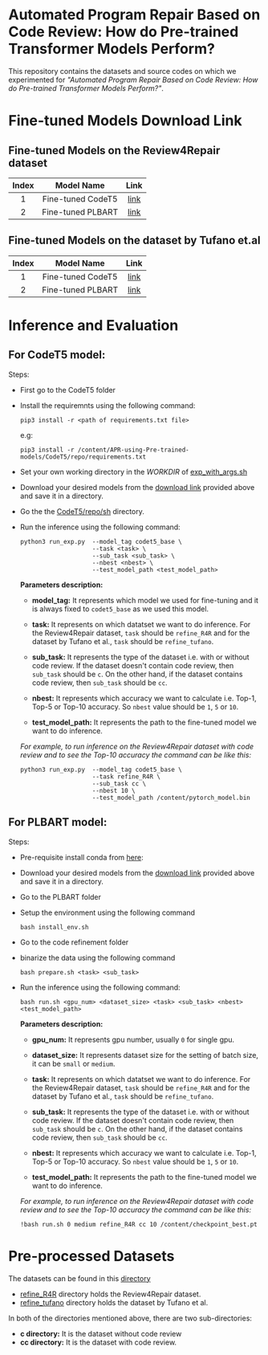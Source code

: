 # Automated Program Repair Based on Code Review: How do Pre-trained Transformer Models Perform?

This repository contains the datasets and source codes on which we experimented for _"Automated Program Repair Based on Code Review: How do Pre-trained Transformer Models Perform?"_.

# Fine-tuned Models Download Link

## Fine-tuned Models on the Review4Repair dataset

| Index |    Model Name     |                                       Link                                        |
| :---: | :---------------: | :-------------------------------------------------------------------------------: |
|   1   | Fine-tuned CodeT5 | [link](https://mega.nz/file/zrg1GBaL#6cga1sF86JnPTABpNDlXyU7_6amGCIotHRMtgBuspis) |
|   2   | Fine-tuned PLBART |                                     [link]()                                      |

## Fine-tuned Models on the dataset by Tufano et.al

| Index |    Model Name     |                                       Link                                        |
| :---: | :---------------: | :-------------------------------------------------------------------------------: |
|   1   | Fine-tuned CodeT5 | [link](https://mega.nz/file/3yYWia4R#vKEk7-Tl1ZCk-r4PlaSpkXPgDK5pgtpExSVTiz07n-c) |
|   2   | Fine-tuned PLBART |                                     [link]()                                      |

# **Inference and Evaluation**

## For CodeT5 model:

Steps:

- First go to the CodeT5 folder
- Install the requiremnts using the following command:

  ```
  pip3 install -r <path of requirements.txt file>
  ```

  e.g:

  ```
  pip3 install -r /content/APR-using-Pre-trained-models/CodeT5/repo/requirements.txt
  ```

- Set your own working directory in the _WORKDIR_ of [exp_with_args.sh](https://github.com/APR-using-Pre-trained-Models/APR-using-Pre-trained-models/blob/42aa3f61e6e94f8bd68ef3475be332ad063bab01/CodeT5/repo/sh/exp_with_args.sh#L1)

- Download your desired models from the [download link](#fine-tuned-models-download-link) provided above and save it in a directory.

- Go the the [CodeT5/repo/sh](https://github.com/APR-using-Pre-trained-Models/APR-using-Pre-trained-models/tree/main/CodeT5/repo/sh) directory.

- Run the inference using the following command:

  ```
  python3 run_exp.py  --model_tag codet5_base \
                      --task <task> \
                      --sub_task <sub_task> \
                      --nbest <nbest> \
                      --test_model_path <test_model_path>
  ```

  **Parameters description:**

  - **model_tag:** It represents which model we used for fine-tuning and it is always fixed to `codet5_base` as we used this model.

  - **task:** It represents on which datatset we want to do inference. For the Review4Repair dataset, `task` should be `refine_R4R` and for the dataset by Tufano et al., `task` should be `refine_tufano`.

  - **sub_task:** It represents the type of the dataset i.e. with or without code review. If the dataset doesn't contain code review, then `sub_task` should be `c`. On the other hand, if the dataset contains code review, then `sub_task` should be `cc`.

  - **nbest:** It represents which accuracy we want to calculate i.e. Top-1, Top-5 or Top-10 accuracy.
    So `nbest` value should be `1`, `5` or `10`.

  - **test_model_path:** It represents the path to the fine-tuned model we want to do inference.

  _For example, to run inference on the Review4Repair dataset with code review and to see the Top-10 accuracy the command can be like this:_

  ```
  python3 run_exp.py  --model_tag codet5_base \
                      --task refine_R4R \
                      --sub_task cc \
                      --nbest 10 \
                      --test_model_path /content/pytorch_model.bin
  ```

## For PLBART model:

Steps:

- Pre-requisite install conda from [here](https://conda.io/projects/conda/en/latest/user-guide/install/index.html):

- Download your desired models from the [download link](#fine-tuned-models-download-link) provided above and save it in a directory.

- Go to the PLBART folder

- Setup the environment using the following command
  ```
  bash install_env.sh
  ```
- Go to the code refinement folder
- binarize the data using the following command
  ```
  bash prepare.sh <task> <sub_task>
  ```
- Run the inference using the following command:
  ```
  bash run.sh <gpu_num> <dataset_size> <task> <sub_task> <nbest> <test_model_path>
  ```

  **Parameters description:**

  - **gpu_num:** It represents gpu number, usually `0` for single gpu.

  - **dataset_size:** It represents dataset size for the setting of batch size, it can be `small` or `medium`.

  - **task:** It represents on which datatset we want to do inference. For the Review4Repair dataset, `task` should be `refine_R4R` and for the dataset by Tufano et al., `task` should be `refine_tufano`.

  - **sub_task:** It represents the type of the dataset i.e. with or without code review. If the dataset doesn't contain code review, then `sub_task` should be `c`. On the other hand, if the dataset contains code review, then `sub_task` should be `cc`.

  - **nbest:** It represents which accuracy we want to calculate i.e. Top-1, Top-5 or Top-10 accuracy.
    So `nbest` value should be `1`, `5` or `10`.

  - **test_model_path:** It represents the path to the fine-tuned model we want to do inference.

  _For example, to run inference on the Review4Repair dataset with code review and to see the Top-10 accuracy the command can be like this:_

  ```
  !bash run.sh 0 medium refine_R4R cc 10 /content/checkpoint_best.pt
  ```

# Pre-processed Datasets

The datasets can be found in this [directory](https://github.com/APR-using-Pre-trained-Models/APR-using-Pre-trained-models/tree/42aa3f61e6e94f8bd68ef3475be332ad063bab01/CodeT5/repo/data)

- [refine_R4R](https://github.com/APR-using-Pre-trained-Models/APR-using-Pre-trained-models/tree/42aa3f61e6e94f8bd68ef3475be332ad063bab01/CodeT5/repo/data/refine_R4R) directory holds the Review4Repair dataset.
- [refine_tufano](https://github.com/APR-using-Pre-trained-Models/APR-using-Pre-trained-models/tree/42aa3f61e6e94f8bd68ef3475be332ad063bab01/CodeT5/repo/data/refine_tufano) directory holds the dataset by Tufano et al.

In both of the directories mentioned above, there are two sub-directories:

- **c directory:** It is the dataset without code review
- **cc directory:** It is the dataset with code review.
